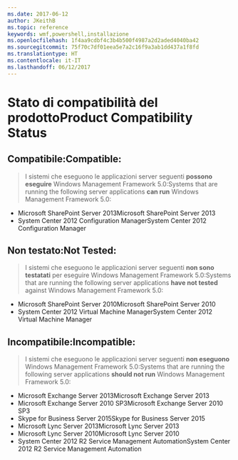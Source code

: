 ```yaml
---
ms.date: 2017-06-12
author: JKeithB
ms.topic: reference
keywords: wmf,powershell,installazione
ms.openlocfilehash: 1f4aa9cdbf4c3b4b500f4987a2d2aded4040ba42
ms.sourcegitcommit: 75f70c7df01eea5e7a2c16f9a3ab1dd437a1f8fd
ms.translationtype: HT
ms.contentlocale: it-IT
ms.lasthandoff: 06/12/2017
---
```

# <a name="product-compatibility-status"></a><span data-ttu-id="8be1f-102">Stato di compatibilità del prodotto</span><span class="sxs-lookup"><span data-stu-id="8be1f-102">Product Compatibility Status</span></span>

## <a name="compatible"></a><span data-ttu-id="8be1f-103">Compatibile:</span><span class="sxs-lookup"><span data-stu-id="8be1f-103">Compatible:</span></span>
> <span data-ttu-id="8be1f-104">I sistemi che eseguono le applicazioni server seguenti **possono eseguire** Windows Management Framework 5.0:</span><span class="sxs-lookup"><span data-stu-id="8be1f-104">Systems that are running the following server applications **can run** Windows Management Framework 5.0:</span></span>

- <span data-ttu-id="8be1f-105">Microsoft SharePoint Server 2013</span><span class="sxs-lookup"><span data-stu-id="8be1f-105">Microsoft SharePoint Server 2013</span></span>
- <span data-ttu-id="8be1f-106">System Center 2012 Configuration Manager</span><span class="sxs-lookup"><span data-stu-id="8be1f-106">System Center 2012 Configuration Manager</span></span>

## <a name="not-tested"></a><span data-ttu-id="8be1f-107">Non testato:</span><span class="sxs-lookup"><span data-stu-id="8be1f-107">Not Tested:</span></span>
> <span data-ttu-id="8be1f-108">I sistemi che eseguono le applicazioni server seguenti **non sono testatati**  per eseguire Windows Management Framework 5.0:</span><span class="sxs-lookup"><span data-stu-id="8be1f-108">Systems that are running the following server applications **have not tested** against Windows Management Framework 5.0:</span></span>

- <span data-ttu-id="8be1f-109">Microsoft SharePoint Server 2010</span><span class="sxs-lookup"><span data-stu-id="8be1f-109">Microsoft SharePoint Server 2010</span></span>
- <span data-ttu-id="8be1f-110">System Center 2012 Virtual Machine Manager</span><span class="sxs-lookup"><span data-stu-id="8be1f-110">System Center 2012 Virtual Machine Manager</span></span>

## <a name="incompatible"></a><span data-ttu-id="8be1f-111">Incompatibile:</span><span class="sxs-lookup"><span data-stu-id="8be1f-111">Incompatible:</span></span>
> <span data-ttu-id="8be1f-112">I sistemi che eseguono le applicazioni server seguenti **non eseguono** Windows Management Framework 5.0:</span><span class="sxs-lookup"><span data-stu-id="8be1f-112">Systems that are running the following server applications **should not run** Windows Management Framework 5.0:</span></span>

- <span data-ttu-id="8be1f-113">Microsoft Exchange Server 2013</span><span class="sxs-lookup"><span data-stu-id="8be1f-113">Microsoft Exchange Server 2013</span></span>
- <span data-ttu-id="8be1f-114">Microsoft Exchange Server 2010 SP3</span><span class="sxs-lookup"><span data-stu-id="8be1f-114">Microsoft Exchange Server 2010 SP3</span></span>
- <span data-ttu-id="8be1f-115">Skype for Business Server 2015</span><span class="sxs-lookup"><span data-stu-id="8be1f-115">Skype for Business Server 2015</span></span>
- <span data-ttu-id="8be1f-116">Microsoft Lync Server 2013</span><span class="sxs-lookup"><span data-stu-id="8be1f-116">Microsoft Lync Server 2013</span></span>
- <span data-ttu-id="8be1f-117">Microsoft Lync Server 2010</span><span class="sxs-lookup"><span data-stu-id="8be1f-117">Microsoft Lync Server 2010</span></span>
- <span data-ttu-id="8be1f-118">System Center 2012 R2 Service Management Automation</span><span class="sxs-lookup"><span data-stu-id="8be1f-118">System Center 2012 R2 Service Management Automation</span></span>

